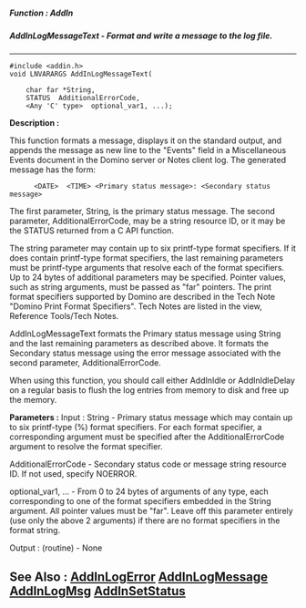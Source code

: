 ##### Function : AddIn
##### AddInLogMessageText - Format and write a message to the log file.
---
```
#include <addin.h>
void LNVARARGS AddInLogMessageText(

	char far *String,
	STATUS  AdditionalErrorCode,
	<Any 'C' type>  optional_var1, ...);
```
**Description :**

 This function formats a message, displays it on the standard output, and 
appends the message as new line to the "Events" field in a Miscellaneous Events 
document in the Domino server or Notes client log.  The generated message has 
the form:
 
          <DATE>  <TIME> <Primary status message>: <Secondary status message>

The first parameter, String, is the primary status message.   The second 
parameter, AdditionalErrorCode, may be a string resource ID, or it may be the 
STATUS returned from a C API function.

The string parameter may contain up to six printf-type format specifiers. If it 
does contain printf-type format specifiers, the last remaining parameters must 
be printf-type arguments that resolve each of the format specifiers.  Up to 24 
bytes of additional parameters may be specified.  Pointer values, such as 
string arguments, must be passed as "far" pointers.  The print format 
specifiers supported by Domino are described in the Tech Note "Domino Print 
Format Specifiers".  Tech Notes are listed in the view, Reference Tools/Tech 
Notes.

AddInLogMessageText formats the Primary status message using String and the 
last remaining parameters as described above.  It formats the Secondary status 
message using the error message associated with the second parameter, 
AdditionalErrorCode.

When using this function, you should call either AddInIdle or AddInIdleDelay on 
a regular basis to flush the log entries from memory to disk and free up the 
memory.

**Parameters :**
Input :
String  -  Primary status message which may contain up to six printf-type (%) format specifiers.  For each format specifier, a corresponding argument must be specified after the AdditionalErrorCode argument to resolve the format specifier.

AdditionalErrorCode  -  Secondary status code or message string resource ID.  If not used, specify NOERROR.

optional_var1, ...  -   From 0 to 24 bytes of arguments of any type, each corresponding to one of the format specifiers embedded in the String argument.  All pointer values must be "far".  Leave off this parameter entirely (use only the above 2 arguments) if there are no format specifiers in the format string.

Output :
(routine)  -  None



**See Also :**
[AddInLogError](/reference/Func/AddInLogError)
[AddInLogMessage](/reference/Func/AddInLogMessage)
[AddInLogMsg](/reference/Func/AddInLogMsg)
[AddInSetStatus](/reference/Func/AddInSetStatus)
---
